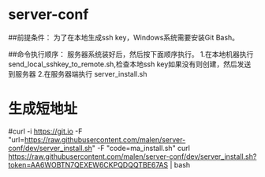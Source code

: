 # server-conf

##前提条件：
为了在本地生成ssh key，Windows系统需要安装Git Bash。

##命令执行顺序：
服务器系统装好后，然后按下面顺序执行。
1.在本地机器执行 send_local_sshkey_to_remote.sh,检查本地ssh key如果没有则创建，然后发送到服务器
2.在服务器端执行 server_install.sh
# 生成短地址
#curl -i https://git.io -F "url=https://raw.githubusercontent.com/malen/server-conf/dev/server_install.sh" -F "code=ma_install.sh"
curl https://raw.githubusercontent.com/malen/server-conf/dev/server_install.sh?token=AA6WOBTN7QEXEW6CKPQDQQTBE67AS | bash